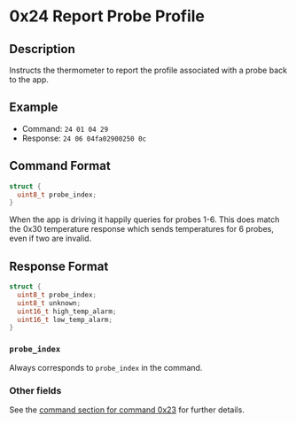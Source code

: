 # 0x24 Report Probe Profile

## Description

Instructs the thermometer to report the profile associated with a probe back to the app.

## Example

* Command: `24 01 04 29`
* Response: `24 06 04fa02900250 0c`

## Command Format

```c
struct {
  uint8_t probe_index;
}
```

When the app is driving it happily queries for probes 1-6. This does match the 0x30 temperature response which sends
temperatures for 6 probes, even if two are invalid.

## Response Format

```c
struct {
  uint8_t probe_index;
  uint8_t unknown;
  uint16_t high_temp_alarm;
  uint16_t low_temp_alarm;
}
```

### `probe_index`

Always corresponds to `probe_index` in the command.

### Other fields

See the [command section for command 0x23](./0x23-set-probe-profile.md#command-format) for further details.
